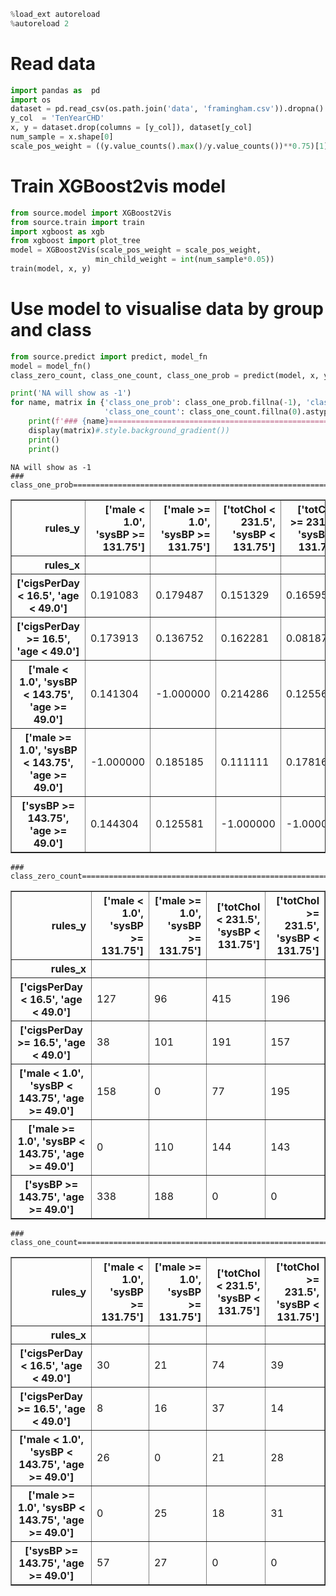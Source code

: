 ```python
%load_ext autoreload
%autoreload 2
```

# Read data


```python
import pandas as  pd
import os
dataset = pd.read_csv(os.path.join('data', 'framingham.csv')).dropna()
y_col  = 'TenYearCHD'
x, y = dataset.drop(columns = [y_col]), dataset[y_col]
num_sample = x.shape[0]
scale_pos_weight = ((y.value_counts().max()/y.value_counts())**0.75)[1]
```

# Train XGBoost2vis model


```python
from source.model import XGBoost2Vis
from source.train import train
import xgboost as xgb
from xgboost import plot_tree
model = XGBoost2Vis(scale_pos_weight = scale_pos_weight, 
                   min_child_weight = int(num_sample*0.05))
train(model, x, y)
```

# Use model to visualise data by group and class


```python
from source.predict import predict, model_fn
model = model_fn()
class_zero_count, class_one_count, class_one_prob = predict(model, x, y)

print('NA will show as -1')
for name, matrix in {'class_one_prob': class_one_prob.fillna(-1), 'class_zero_count': class_zero_count.fillna(0).astype(int), 
                     'class_one_count': class_one_count.fillna(0).astype(int)}.items():
    print(f'### {name}=================================================================')
    display(matrix)#.style.background_gradient())
    print()
    print()
```

    NA will show as -1
    ### class_one_prob=================================================================
    


<div>
<style scoped>
    .dataframe tbody tr th:only-of-type {
        vertical-align: middle;
    }

    .dataframe tbody tr th {
        vertical-align: top;
    }

    .dataframe thead th {
        text-align: right;
    }
</style>
<table border="1" class="dataframe">
  <thead>
    <tr style="text-align: right;">
      <th>rules_y</th>
      <th>['male &lt; 1.0', 'sysBP &gt;= 131.75']</th>
      <th>['male &gt;= 1.0', 'sysBP &gt;= 131.75']</th>
      <th>['totChol &lt; 231.5', 'sysBP &lt; 131.75']</th>
      <th>['totChol &gt;= 231.5', 'sysBP &lt; 131.75']</th>
    </tr>
    <tr>
      <th>rules_x</th>
      <th></th>
      <th></th>
      <th></th>
      <th></th>
    </tr>
  </thead>
  <tbody>
    <tr>
      <th>['cigsPerDay &lt; 16.5', 'age &lt; 49.0']</th>
      <td>0.191083</td>
      <td>0.179487</td>
      <td>0.151329</td>
      <td>0.165957</td>
    </tr>
    <tr>
      <th>['cigsPerDay &gt;= 16.5', 'age &lt; 49.0']</th>
      <td>0.173913</td>
      <td>0.136752</td>
      <td>0.162281</td>
      <td>0.081871</td>
    </tr>
    <tr>
      <th>['male &lt; 1.0', 'sysBP &lt; 143.75', 'age &gt;= 49.0']</th>
      <td>0.141304</td>
      <td>-1.000000</td>
      <td>0.214286</td>
      <td>0.125561</td>
    </tr>
    <tr>
      <th>['male &gt;= 1.0', 'sysBP &lt; 143.75', 'age &gt;= 49.0']</th>
      <td>-1.000000</td>
      <td>0.185185</td>
      <td>0.111111</td>
      <td>0.178161</td>
    </tr>
    <tr>
      <th>['sysBP &gt;= 143.75', 'age &gt;= 49.0']</th>
      <td>0.144304</td>
      <td>0.125581</td>
      <td>-1.000000</td>
      <td>-1.000000</td>
    </tr>
  </tbody>
</table>
</div>


    
    
    ### class_zero_count=================================================================
    


<div>
<style scoped>
    .dataframe tbody tr th:only-of-type {
        vertical-align: middle;
    }

    .dataframe tbody tr th {
        vertical-align: top;
    }

    .dataframe thead th {
        text-align: right;
    }
</style>
<table border="1" class="dataframe">
  <thead>
    <tr style="text-align: right;">
      <th>rules_y</th>
      <th>['male &lt; 1.0', 'sysBP &gt;= 131.75']</th>
      <th>['male &gt;= 1.0', 'sysBP &gt;= 131.75']</th>
      <th>['totChol &lt; 231.5', 'sysBP &lt; 131.75']</th>
      <th>['totChol &gt;= 231.5', 'sysBP &lt; 131.75']</th>
    </tr>
    <tr>
      <th>rules_x</th>
      <th></th>
      <th></th>
      <th></th>
      <th></th>
    </tr>
  </thead>
  <tbody>
    <tr>
      <th>['cigsPerDay &lt; 16.5', 'age &lt; 49.0']</th>
      <td>127</td>
      <td>96</td>
      <td>415</td>
      <td>196</td>
    </tr>
    <tr>
      <th>['cigsPerDay &gt;= 16.5', 'age &lt; 49.0']</th>
      <td>38</td>
      <td>101</td>
      <td>191</td>
      <td>157</td>
    </tr>
    <tr>
      <th>['male &lt; 1.0', 'sysBP &lt; 143.75', 'age &gt;= 49.0']</th>
      <td>158</td>
      <td>0</td>
      <td>77</td>
      <td>195</td>
    </tr>
    <tr>
      <th>['male &gt;= 1.0', 'sysBP &lt; 143.75', 'age &gt;= 49.0']</th>
      <td>0</td>
      <td>110</td>
      <td>144</td>
      <td>143</td>
    </tr>
    <tr>
      <th>['sysBP &gt;= 143.75', 'age &gt;= 49.0']</th>
      <td>338</td>
      <td>188</td>
      <td>0</td>
      <td>0</td>
    </tr>
  </tbody>
</table>
</div>


    
    
    ### class_one_count=================================================================
    


<div>
<style scoped>
    .dataframe tbody tr th:only-of-type {
        vertical-align: middle;
    }

    .dataframe tbody tr th {
        vertical-align: top;
    }

    .dataframe thead th {
        text-align: right;
    }
</style>
<table border="1" class="dataframe">
  <thead>
    <tr style="text-align: right;">
      <th>rules_y</th>
      <th>['male &lt; 1.0', 'sysBP &gt;= 131.75']</th>
      <th>['male &gt;= 1.0', 'sysBP &gt;= 131.75']</th>
      <th>['totChol &lt; 231.5', 'sysBP &lt; 131.75']</th>
      <th>['totChol &gt;= 231.5', 'sysBP &lt; 131.75']</th>
    </tr>
    <tr>
      <th>rules_x</th>
      <th></th>
      <th></th>
      <th></th>
      <th></th>
    </tr>
  </thead>
  <tbody>
    <tr>
      <th>['cigsPerDay &lt; 16.5', 'age &lt; 49.0']</th>
      <td>30</td>
      <td>21</td>
      <td>74</td>
      <td>39</td>
    </tr>
    <tr>
      <th>['cigsPerDay &gt;= 16.5', 'age &lt; 49.0']</th>
      <td>8</td>
      <td>16</td>
      <td>37</td>
      <td>14</td>
    </tr>
    <tr>
      <th>['male &lt; 1.0', 'sysBP &lt; 143.75', 'age &gt;= 49.0']</th>
      <td>26</td>
      <td>0</td>
      <td>21</td>
      <td>28</td>
    </tr>
    <tr>
      <th>['male &gt;= 1.0', 'sysBP &lt; 143.75', 'age &gt;= 49.0']</th>
      <td>0</td>
      <td>25</td>
      <td>18</td>
      <td>31</td>
    </tr>
    <tr>
      <th>['sysBP &gt;= 143.75', 'age &gt;= 49.0']</th>
      <td>57</td>
      <td>27</td>
      <td>0</td>
      <td>0</td>
    </tr>
  </tbody>
</table>
</div>


    
    
    
